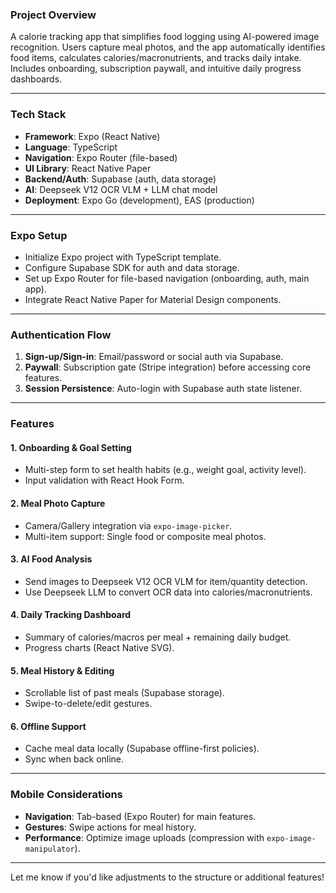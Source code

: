 ### Project Overview  
A calorie tracking app that simplifies food logging using AI-powered image recognition. Users capture meal photos, and the app automatically identifies food items, calculates calories/macronutrients, and tracks daily intake. Includes onboarding, subscription paywall, and intuitive daily progress dashboards.  

---  

### **Tech Stack**  
- **Framework**: Expo (React Native)  
- **Language**: TypeScript  
- **Navigation**: Expo Router (file-based)  
- **UI Library**: React Native Paper  
- **Backend/Auth**: Supabase (auth, data storage)  
- **AI**: Deepseek V12 OCR VLM + LLM chat model  
- **Deployment**: Expo Go (development), EAS (production)  

---  

### **Expo Setup**  
- Initialize Expo project with TypeScript template.  
- Configure Supabase SDK for auth and data storage.  
- Set up Expo Router for file-based navigation (onboarding, auth, main app).  
- Integrate React Native Paper for Material Design components.  

---  

### **Authentication Flow**  
1. **Sign-up/Sign-in**: Email/password or social auth via Supabase.  
2. **Paywall**: Subscription gate (Stripe integration) before accessing core features.  
3. **Session Persistence**: Auto-login with Supabase auth state listener.  

---  

### **Features**  

#### **1. Onboarding & Goal Setting**  
- Multi-step form to set health habits (e.g., weight goal, activity level).  
- Input validation with React Hook Form.  

#### **2. Meal Photo Capture**  
- Camera/Gallery integration via `expo-image-picker`.  
- Multi-item support: Single food or composite meal photos.  

#### **3. AI Food Analysis**  
- Send images to Deepseek V12 OCR VLM for item/quantity detection.  
- Use Deepseek LLM to convert OCR data into calories/macronutrients.  

#### **4. Daily Tracking Dashboard**  
- Summary of calories/macros per meal + remaining daily budget.  
- Progress charts (React Native SVG).  

#### **5. Meal History & Editing**  
- Scrollable list of past meals (Supabase storage).  
- Swipe-to-delete/edit gestures.  

#### **6. Offline Support**  
- Cache meal data locally (Supabase offline-first policies).  
- Sync when back online.  

---  

### **Mobile Considerations**  
- **Navigation**: Tab-based (Expo Router) for main features.  
- **Gestures**: Swipe actions for meal history.  
- **Performance**: Optimize image uploads (compression with `expo-image-manipulator`).  

---  

Let me know if you'd like adjustments to the structure or additional features!